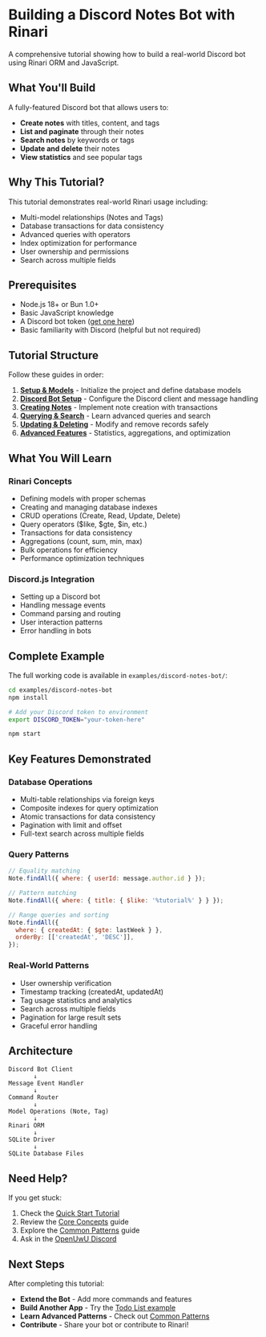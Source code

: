 # Building a Discord Notes Bot with Rinari

A comprehensive tutorial showing how to build a real-world Discord bot using
Rinari ORM and JavaScript.

## What You'll Build

A fully-featured Discord bot that allows users to:

- **Create notes** with titles, content, and tags
- **List and paginate** through their notes
- **Search notes** by keywords or tags
- **Update and delete** their notes
- **View statistics** and see popular tags

## Why This Tutorial?

This tutorial demonstrates real-world Rinari usage including:

- Multi-model relationships (Notes and Tags)
- Database transactions for data consistency
- Advanced queries with operators
- Index optimization for performance
- User ownership and permissions
- Search across multiple fields

## Prerequisites

- Node.js 18+ or Bun 1.0+
- Basic JavaScript knowledge
- A Discord bot token
  ([get one here](https://discord.com/developers/applications))
- Basic familiarity with Discord (helpful but not required)

## Tutorial Structure

Follow these guides in order:

1. **[Setup & Models](./01-setup.md)** - Initialize the project and define
   database models
2. **[Discord Bot Setup](./02-discord-setup.md)** - Configure the Discord client
   and message handling
3. **[Creating Notes](./03-creating-notes.md)** - Implement note creation with
   transactions
4. **[Querying & Search](./04-querying-notes.md)** - Learn advanced queries and
   search
5. **[Updating & Deleting](./05-updating-deleting.md)** - Modify and remove
   records safely
6. **[Advanced Features](./06-advanced-features.md)** - Statistics,
   aggregations, and optimization

## What You Will Learn

### Rinari Concepts

- Defining models with proper schemas
- Creating and managing database indexes
- CRUD operations (Create, Read, Update, Delete)
- Query operators ($like, $gte, $in, etc.)
- Transactions for data consistency
- Aggregations (count, sum, min, max)
- Bulk operations for efficiency
- Performance optimization techniques

### Discord.js Integration

- Setting up a Discord bot
- Handling message events
- Command parsing and routing
- User interaction patterns
- Error handling in bots

## Complete Example

The full working code is available in `examples/discord-notes-bot/`:

```bash
cd examples/discord-notes-bot
npm install

# Add your Discord token to environment
export DISCORD_TOKEN="your-token-here"

npm start
```

## Key Features Demonstrated

### Database Operations

- Multi-table relationships via foreign keys
- Composite indexes for query optimization
- Atomic transactions for data consistency
- Pagination with limit and offset
- Full-text search across multiple fields

### Query Patterns

```javascript
// Equality matching
Note.findAll({ where: { userId: message.author.id } });

// Pattern matching
Note.findAll({ where: { title: { $like: '%tutorial%' } } });

// Range queries and sorting
Note.findAll({
  where: { createdAt: { $gte: lastWeek } },
  orderBy: [['createdAt', 'DESC']],
});
```

### Real-World Patterns

- User ownership verification
- Timestamp tracking (createdAt, updatedAt)
- Tag usage statistics and analytics
- Search across multiple fields
- Pagination for large result sets
- Graceful error handling

## Architecture

```
Discord Bot Client
       ↓
Message Event Handler
       ↓
Command Router
       ↓
Model Operations (Note, Tag)
       ↓
Rinari ORM
       ↓
SQLite Driver
       ↓
SQLite Database Files
```

## Need Help?

If you get stuck:

1. Check the [Quick Start Tutorial](../quick-start.md)
2. Review the [Core Concepts](../../core-concepts.md) guide
3. Explore the [Common Patterns](../common-patterns.md) guide
4. Ask in the [OpenUwU Discord](https://discord.gg/zqxWVH3CvG)

## Next Steps

After completing this tutorial:

- **Extend the Bot** - Add more commands and features
- **Build Another App** - Try the
  [Todo List example](https://github.com/OpenUwU/rinari/tree/main/examples/02-todo-list)
- **Learn Advanced Patterns** - Check out
  [Common Patterns](../common-patterns.md)
- **Contribute** - Share your bot or contribute to Rinari!
